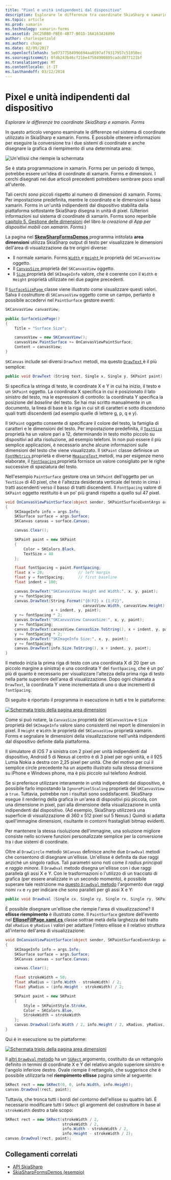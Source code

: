 ```yaml
---
title: "Pixel e unità indipendenti dal dispositivo"
description: Esplorare le differenze tra coordinate SkiaSharp e xamarin. Forms
ms.topic: article
ms.prod: xamarin
ms.technology: xamarin-forms
ms.assetid: 26C25BB8-FBE8-4B77-B01D-16A163A16890
author: charlespetzold
ms.author: chape
ms.date: 02/09/2017
ms.openlocfilehash: 5e07377584996694aa8597af79317957c51050ec
ms.sourcegitcommit: 0fdb243b46cf21be47584900805cadcd077121bf
ms.translationtype: MT
ms.contentlocale: it-IT
ms.lasthandoff: 03/12/2018
---
```

# <a name="pixels-and-device-independent-units"></a>Pixel e unità indipendenti dal dispositivo

_Esplorare le differenze tra coordinate SkiaSharp e xamarin. Forms_

In questo articolo vengono esaminate le differenze nel sistema di coordinate utilizzato in SkiaSharp e xamarin. Forms. È possibile ottenere informazioni per eseguire la conversione tra i due sistemi di coordinate e anche disegnare la grafica di riempimento di una determinata area:

![](pixels-images/screenfillexample.png "Un'ellissi che riempie la schermata")

Se è stata programmazione in xamarin. Forms per un periodo di tempo, potrebbe essere un'idea di coordinate di xamarin. Forms e dimensioni. I cerchi disegnati nei due articoli precedenti potrebbero sembrare poco small all'utente.

Tali cerchi *sono* piccoli rispetto al numero di dimensioni di xamarin. Forms. Per impostazione predefinita, mentre le coordinate e le dimensioni si basa xamarin. Forms in un'unità indipendenti dal dispositivo stabilita dalla piattaforma sottostante SkiaSharp disegna in unità di pixel. (Ulteriori informazioni sul sistema di coordinate di xamarin. Forms sono reperibile [capitolo 5. Gestione delle dimensioni](~/xamarin-forms/creating-mobile-apps-xamarin-forms/summaries/chapter05.md) del libro *la creazione di App per dispositivi mobili con xamarin. Forms*.)

La pagina nel [ **SkewSharpFormsDemos** ](https://developer.xamarin.com/samples/xamarin-forms/SkiaSharpForms/SkiaSharpFormsDemos/) programma intitolata **area dimensioni** utilizza SkiaSharp output di testo per visualizzare le dimensioni dell'area di visualizzazione da tre origini diverse:

- Il normale xamarin. Forms [ `Width` ](https://developer.xamarin.com/api/property/Xamarin.Forms.VisualElement.Width/) e [ `Height` ](https://developer.xamarin.com/api/property/Xamarin.Forms.VisualElement.Height/) le proprietà del `SKCanvasView` oggetto.
- Il [ `CanvasSize` ](https://developer.xamarin.com/api/property/SkiaSharp.Views.Forms.SKCanvasView.CanvasSize/) proprietà del `SKCanvasView` oggetto.
- Il [ `Size` ](https://developer.xamarin.com/api/property/SkiaSharp.SKImageInfo.Size/) proprietà del `SKImageInfo` valore, che è coerente con il `Width` e `Height` proprietà utilizzate nei due pagine precedenti.

Il [ `SurfaceSizePage` ](https://github.com/xamarin/xamarin-forms-samples/blob/master/SkiaSharpForms/SkiaSharpFormsDemos/SkiaSharpFormsDemos/SkiaSharpFormsDemos/Basics/SurfaceSizePage.cs) classe viene illustrato come visualizzare questi valori. Salva il costruttore di `SKCanvasView` oggetto come un campo, pertanto è possibile accedervi nel `PaintSurface` gestore eventi:

```csharp
SKCanvasView canvasView;

public SurfaceSizePage()
{
    Title = "Surface Size";

    canvasView = new SKCanvasView();
    canvasView.PaintSurface += OnCanvasViewPaintSurface;
    Content = canvasView;
}
```

`SKCanvas` include sei diversi `DrawText` metodi, ma questo [ `DrawText` ](https://developer.xamarin.com/api/member/SkiaSharp.SKCanvas.DrawText/p/System.String/System.Single/System.Single/SkiaSharp.SKPaint/) è il più semplice:

```csharp
public void DrawText (String text, Single x, Single y, SKPaint paint)
```

Si specifica la stringa di testo, le coordinate X e Y in cui ha inizio, il testo e un `SKPaint` oggetto. La coordinata X specifica in cui è posizionato il lato sinistro del testo, ma le espressioni di controllo: la coordinata Y specifica la posizione del *baseline* del testo. Se hai mai scritto manualmente in un documento, la linea di base è la riga in cui sit di caratteri e sotto discendono quali tratti discendenti (ad esempio quelle di lettere g, p, q e y).

Il `SKPaint` oggetto consente di specificare il colore del testo, la famiglia di caratteri e le dimensioni del testo. Per impostazione predefinita, il [ `TextSize` ](https://developer.xamarin.com/api/property/SkiaSharp.SKPaint.TextSize/) proprietà ha un valore pari a 12, determinando in testo molto piccolo su dispositivi ad alta risoluzione, ad esempio telefoni. In non può essere il più semplice applicazioni, è necessario anche alcune informazioni sulle dimensioni del testo che viene visualizzato. Il `SKPaint` classe definisce un [ `FontMetrics` ](https://developer.xamarin.com/api/property/SkiaSharp.SKPaint.FontMetrics/) proprietà e diverse [ `MeasureText` ](https://developer.xamarin.com/api/member/SkiaSharp.SKPaint.MeasureText/p/System.String/) metodi, ma per esigenze meno elaborate, il [ `FontSpacing` ](https://developer.xamarin.com/api/property/SkiaSharp.SKPaint.FontSpacing/) proprietà fornisce un valore consigliato per le righe successive di spaziatura del testo.

Nell'esempio `PaintSurface` gestore crea un `SKPaint` dell'oggetto per un `TextSize` di 40 pixel, che è l'altezza desiderata verticale del testo in cima i tratti ascendenti verso il basso di tratti discendenti. Il `FontSpacing` valore di `SKPaint` oggetto restituito è un po' più grandi rispetto a quello sul 47 pixel.

```csharp
void OnCanvasViewPaintSurface(object sender, SKPaintSurfaceEventArgs args)
{
    SKImageInfo info = args.Info;
    SKSurface surface = args.Surface;
    SKCanvas canvas = surface.Canvas;

    canvas.Clear();

    SKPaint paint = new SKPaint
    {
        Color = SKColors.Black,
        TextSize = 40
    };

    float fontSpacing = paint.FontSpacing;
    float x = 20;               // left margin
    float y = fontSpacing;      // first baseline
    float indent = 100;

    canvas.DrawText("SKCanvasView Height and Width:", x, y, paint);
    y += fontSpacing;
    canvas.DrawText(String.Format("{0:F2} x {1:F2}",
                                  canvasView.Width, canvasView.Height),
                    x + indent, y, paint);
    y += fontSpacing * 2;
    canvas.DrawText("SKCanvasView CanvasSize:", x, y, paint);
    y += fontSpacing;
    canvas.DrawText(canvasView.CanvasSize.ToString(), x + indent, y, paint);
    y += fontSpacing * 2;
    canvas.DrawText("SKImageInfo Size:", x, y, paint);
    y += fontSpacing;
    canvas.DrawText(info.Size.ToString(), x + indent, y, paint);
}
```

Il metodo inizia la prima riga di testo con una coordinata X di 20 (per un piccolo margine a sinistra) e una coordinata Y del `fontSpacing`, che è un po' più di quanto è necessario per visualizzare l'altezza della prima riga di testo nella parte superiore dell'area di visualizzazione. Dopo ogni chiamata a `DrawText`, la coordinata Y viene incrementata di uno o due incrementi di `fontSpacing`.

Di seguito è riportato il programma in esecuzione in tutti e tre le piattaforme:

[![](pixels-images/surfacesize-small.png "Schermata triplo della pagina area dimensioni")](pixels-images/surfacesize-large.png#lightbox "schermata triplo della dimensione di area")

Come si può notare, la `CanvasSize` proprietà del `SKCanvasView` e `Size` proprietà del `SKImageInfo` valore siano consistenti nei report le dimensioni in pixel. Il `Height` e `Width` le proprietà del `SKCanvasView` proprietà xamarin. Forms e segnalare le dimensioni della visualizzazione nell'unità indipendenti dal dispositivo definite dalla piattaforma.

Il simulatore di iOS 7 a sinistra con 2 pixel per unità indipendenti dal dispositivo, Android 5 di Nexus al centro è di 3 pixel per ogni unità, e il 925 Lumia Nokia a destra con 2,25 pixel per unità. Che del motivo per cui il semplice circle precedente ha un aspetto illustrato sulla stessa dimensione su iPhone e Windows phone, ma è più piccolo sul telefono Android.

Se si preferisce utilizzare interamente in unità indipendenti dal dispositivo, è possibile farlo impostando la `IgnorePixelScaling` proprietà del `SKCanvasView` a `true`. Tuttavia, potrebbe non i risultati sono soddisfacenti. SkiaSharp esegue il rendering della grafica in un'area di dispositivi più piccola, con una dimensione in pixel, pari alla dimensione della visualizzazione in unità indipendenti dal dispositivo. (Ad esempio, SkiaSharp utilizzerà una superficie di visualizzazione di 360 x 512 pixel sul 5 Nexus.) Quindi si adatta quell'immagine dimensioni, risultante in contorni frastagliati bitmap evidenti.

Per mantenere la stessa risoluzione dell'immagine, una soluzione migliore consiste nello scrivere funzioni personalizzate semplice per la conversione tra i due sistemi di coordinate.

Oltre al `DrawCircle` metodo `SKCanvas` definisce anche due `DrawOval` metodi che consentono di disegnare un'ellisse. Un'ellisse è definita da due raggi anziché un singolo radius. Tali parametri sono noti come il *radius principali* e *raggio minore*. Il `DrawOval` metodo disegna un'ellisse con i due raggi parallela gli assi X e Y. Con le trasformazioni o l'utilizzo di un tracciato di grafica (per essere analizzate in un secondo momento), è possibile superare tale restrizione ma [questo `DrawOval` metodo](https://developer.xamarin.com/api/member/SkiaSharp.SKCanvas.DrawOval/p/System.Single/System.Single/System.Single/System.Single/SkiaSharp.SKPaint/) l'argomento due raggi nomi `rx` e `ry` per indicare che sono paralleli per gli assi X e Y:

```csharp
public void DrawOval (Single cx, Single cy, Single rx, Single ry, SKPaint paint)
```

È possibile disegnare un'ellisse che riempie l'area di visualizzazione? Il **ellisse riempimento** è illustrato come. Il `PaintSurface` gestore dell'evento nel [ **EllipseFillPage.xaml.cs** ](https://github.com/xamarin/xamarin-forms-samples/blob/master/SkiaSharpForms/SkiaSharpFormsDemos/SkiaSharpFormsDemos/SkiaSharpFormsDemos/Basics/EllipseFillPage.xaml.cs) classe sottrae metà della larghezza del tratto dal `xRadius` e `yRadius` i valori per adattare l'intero ellisse e il relativo struttura all'interno dell'area di visualizzazione:

```csharp
void OnCanvasViewPaintSurface(object sender, SKPaintSurfaceEventArgs args)
{
    SKImageInfo info = args.Info;
    SKSurface surface = args.Surface;
    SKCanvas canvas = surface.Canvas;

    canvas.Clear();

    float strokeWidth = 50;
    float xRadius = (info.Width - strokeWidth) / 2;
    float yRadius = (info.Height - strokeWidth) / 2;

    SKPaint paint = new SKPaint
    {
        Style = SKPaintStyle.Stroke,
        Color = SKColors.Blue,
        StrokeWidth = strokeWidth
    };
    canvas.DrawOval(info.Width / 2, info.Height / 2, xRadius, yRadius, paint);
}
```

Qui è in esecuzione su tre piattaforme:

[![](pixels-images/ellipsefill-small.png "Schermata triplo della pagina area dimensioni")](pixels-images/ellipsefill-large.png#lightbox "schermata triplo della dimensione di area")

Il [altri `DrawOval` metodo](https://developer.xamarin.com/api/member/SkiaSharp.SKCanvas.DrawOval/p/SkiaSharp.SKRect/SkiaSharp.SKPaint/) ha un [ `SGRect` ](https://developer.xamarin.com/api/type/SkiaSharp.SKRect/) argomento, costituito da un rettangolo definito in termini di coordinate X e Y del relativo angolo superiore sinistro e l'angolo inferiore destro. Ovale riempie il rettangolo, che suggerisce che è possibile utilizzarla nel **riempimento ellisse** pagina simile al seguente:

```csharp
SKRect rect = new SKRect(0, 0, info.Width, info.Height);
canvas.DrawOval(rect, paint);
```

Tuttavia, che tronca tutti i bordi del contorno dell'ellisse su quattro lati. È necessario modificare tutti i `SKRect` gli argomenti del costruttore in base al `strokeWidth` destro a tale scopo:

```csharp
SKRect rect = new SKRect(strokeWidth / 2,
                         strokeWidth / 2,
                         info.Width - strokeWidth / 2,
                         info.Height - strokeWidth / 2);
canvas.DrawOval(rect, paint);
```


## <a name="related-links"></a>Collegamenti correlati

- [API SkiaSharp](https://developer.xamarin.com/api/root/SkiaSharp/)
- [SkiaSharpFormsDemos (esempio)](https://developer.xamarin.com/samples/xamarin-forms/SkiaSharpForms/SkiaSharpFormsDemos/)
